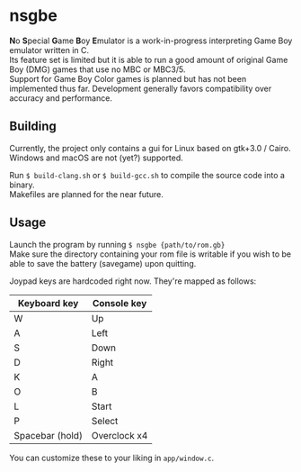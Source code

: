 # nsgbe
**N**o **S**pecial **G**ame **B**oy **E**mulator is a work-in-progress interpreting Game Boy emulator written in C.  
Its feature set is limited but it is able to run a good amount of original Game Boy (DMG) games that use no MBC or MBC3/5.  
Support for Game Boy Color games is planned but has not been implemented thus far. Development generally favors 
compatibility over accuracy and performance.

## Building

Currently, the project only contains a gui for Linux based on gtk+3.0 / Cairo.  
Windows and macOS are not (yet?) supported.

Run `$ build-clang.sh` or `$ build-gcc.sh` to compile the source code into a binary.  
Makefiles are planned for the near future.

## Usage

Launch the program by running `$ nsgbe {path/to/rom.gb}`  
Make sure the directory containing your rom file is writable if you wish to be able to save the battery (savegame) upon quitting.

Joypad keys are hardcoded right now. They're mapped as follows:

| Keyboard key | Console key |
| --- | --- |
| W | Up |
| A | Left |
| S | Down |
| D | Right |
| K | A |
| O | B |
| L | Start |
| P | Select |
| Spacebar (hold) | Overclock x4 |

You can customize these to your liking in `app/window.c`.
